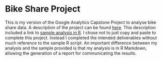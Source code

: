 # Bike Share Project

This is my version of the Google Analytics Capstone Project to analyse bike share data.  A description of the project can be found [here](https://d18ky98rnyall9.cloudfront.net/aacF81H_TsWnBfNR_x7FIg_36299b28fa0c4a5aba836111daad12f1_DAC8-Case-Study-1.pdf?Expires=1667606400&Signature=Odf1z3bWVMgTl85HkDgyO1C0WGQ9~ZSKgBygrC3dLvgFif3oeYTFSUhkLrwPETz~UaqISIHf7XJ-bqaKZ7L~VnjL3RQG142-EELsYMmLQYwnL3xRtB8dgwRWPJQ0iVIW5BHmDDKfw7Y5XAofUdwNKuYzvcXeeuTdCQyfjxSE7k8_&Key-Pair-Id=APKAJLTNE6QMUY6HBC5A).  This description included a link to [sample analysis in R](https://docs.google.com/document/d/1TTj5KNKf4BWvEORGm10oNbpwTRk1hamsWJGj6qRWpuI/edit).  I chose not to just copy and paste to complete this project.  Instead I completed the intended deliverables without much reference to the sample R script.  An important difference between my analysis and the sample provided is that my analysis is in R Markdown, allowing the generation of a report for communicating the results.